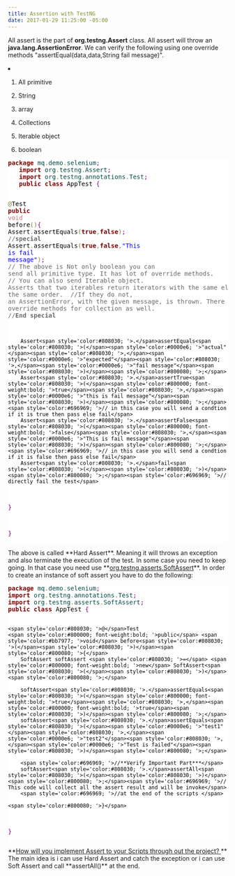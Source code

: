 ```yaml
---
title: Assertion with TestNG
date: 2017-01-29 11:25:00 -05:00
---
```


All assert is the part of **org.testng.Assert** class. All assert will throw an **java.lang.AssertionError**. We can verify the following using one override methods "assertEqual(data,data,String fail message)".
<p><li>

1. All primitive

2. String

3. array

4. Collections

5. Iterable object

6. boolean </li></P>
<p>
<pre style='color:#000000;background:#ffffff;'><span style='color:#800000; font-weight:bold; '>package</span><span style='color:#004a43; '> mq</span><span style='color:#808030; '>.</span><span style='color:#004a43; '>demo</span><span style='color:#808030; '>.</span><span style='color:#004a43; '>selenium</span><span style='color:#800080; '>;</span>
   <span style='color:#800000; font-weight:bold; '>import</span><span style='color:#004a43; '> org</span><span style='color:#808030; '>.</span><span style='color:#004a43; '>testng</span><span style='color:#808030; '>.</span><span style='color:#004a43; '>Assert</span><span style='color:#800080; '>;</span>
   <span style='color:#800000; font-weight:bold; '>import</span><span style='color:#004a43; '> org</span><span style='color:#808030; '>.</span><span style='color:#004a43; '>testng</span><span style='color:#808030; '>.</span><span style='color:#004a43; '>annotations</span><span style='color:#808030; '>.</span><span style='color:#004a43; '>Test</span><span style='color:#800080; '>;</span>
   <span style='color:#800000; font-weight:bold; '>public</span> <span style='color:#800000; font-weight:bold; '>class</span> AppTest <span style='color:#800080; '>{</span>

   <span style='color:#808030; '>@</span>Test
   <span style='color:#800000; font-weight:bold; '>public</span> <span style='color:#bb7977; '>void</span> before<span style='color:#808030; '>(</span><span style='color:#808030; '>)</span><span style='color:#800080; '>{</span>
   Assert<span style='color:#808030; '>.</span>assertEquals<span style='color:#808030; '>(</span><span style='color:#800000; font-weight:bold; '>true</span><span style='color:#808030; '>,</span><span style='color:#800000; font-weight:bold; '>false</span><span style='color:#808030; '>)</span><span style='color:#800080; '>;</span>
   <span style='color:#696969; '>//**special**</span>
   Assert<span style='color:#808030; '>.</span>assertEquals<span style='color:#808030; '>(</span><span style='color:#800000; font-weight:bold; '>true</span><span style='color:#808030; '>,</span><span style='color:#800000; font-weight:bold; '>false</span><span style='color:#808030; '>,</span><span style='color:#0000e6; '>"This is fail message"</span><span style='color:#808030; '>)</span><span style='color:#800080; '>;</span>
   <span style='color:#696969; '>// The above is Not only boolean you can send all primitive type. It has lot of override methods.</span>
   <span style='color:#696969; '>// You can also send Iterable object. Asserts that two iterables return iterators with the same elements in the same order. </span>
   <span style='color:#696969; '>//If they do not, an AssertionError, with the given message, is thrown. There is a override methods for collection as well.</span>
   <span style='color:#696969; '>//**End special**</span>

        Assert<span style='color:#808030; '>.</span>assertEquals<span style='color:#808030; '>(</span><span style='color:#0000e6; '>"actual"</span><span style='color:#808030; '>,</span><span style='color:#0000e6; '>"expected"</span><span style='color:#808030; '>,</span><span style='color:#0000e6; '>"fail message"</span><span style='color:#808030; '>)</span><span style='color:#800080; '>;</span>
        Assert<span style='color:#808030; '>.</span>assertTrue<span style='color:#808030; '>(</span><span style='color:#800000; font-weight:bold; '>true</span><span style='color:#808030; '>,</span><span style='color:#0000e6; '>"this is fail message"</span><span style='color:#808030; '>)</span><span style='color:#800080; '>;</span><span style='color:#696969; '>// in this case you will send a condtion if it is true then pass else fail</span>
        Assert<span style='color:#808030; '>.</span>assertFalse<span style='color:#808030; '>(</span><span style='color:#800000; font-weight:bold; '>false</span><span style='color:#808030; '>,</span><span style='color:#0000e6; '>"This is fail message"</span><span style='color:#808030; '>)</span><span style='color:#800080; '>;</span><span style='color:#696969; '>// in this case you will send a condtion if it is false then pass else fail</span>
        Assert<span style='color:#808030; '>.</span>fail<span style='color:#808030; '>(</span><span style='color:#808030; '>)</span><span style='color:#800080; '>;</span><span style='color:#696969; '>// directly fail the test</span>

   <span style='color:#800080; '>}</span>

<span style='color:#800080; '>}</span>
</pre>
</P>
The above is called **Hard Assert**. Meaning it will throws an exception and also terminate the execution of the test. In some case you need to keep going. In that case you need use **<u>org.testng.asserts.SoftAssert</u>**. In order to create an instance of soft assert you have to do the following:
<p>
<pre style='color:#000000;background:#ffffff;'><span style='color:#800000; font-weight:bold; '>package</span><span style='color:#004a43; '> mq</span><span style='color:#808030; '>.</span><span style='color:#004a43; '>demo</span><span style='color:#808030; '>.</span><span style='color:#004a43; '>selenium</span><span style='color:#800080; '>;</span>
<span style='color:#800000; font-weight:bold; '>import</span><span style='color:#004a43; '> org</span><span style='color:#808030; '>.</span><span style='color:#004a43; '>testng</span><span style='color:#808030; '>.</span><span style='color:#004a43; '>annotations</span><span style='color:#808030; '>.</span><span style='color:#004a43; '>Test</span><span style='color:#800080; '>;</span>
<span style='color:#800000; font-weight:bold; '>import</span><span style='color:#004a43; '> org</span><span style='color:#808030; '>.</span><span style='color:#004a43; '>testng</span><span style='color:#808030; '>.</span><span style='color:#004a43; '>asserts</span><span style='color:#808030; '>.</span><span style='color:#004a43; '>SoftAssert</span><span style='color:#800080; '>;</span>
<span style='color:#800000; font-weight:bold; '>public</span> <span style='color:#800000; font-weight:bold; '>class</span> AppTest <span style='color:#800080; '>{</span>

    <span style='color:#808030; '>@</span>Test
    <span style='color:#800000; font-weight:bold; '>public</span> <span style='color:#bb7977; '>void</span> before<span style='color:#808030; '>(</span><span style='color:#808030; '>)</span><span style='color:#800080; '>{</span>
        SoftAssert softAssert <span style='color:#808030; '>=</span> <span style='color:#800000; font-weight:bold; '>new</span> SoftAssert<span style='color:#808030; '>(</span><span style='color:#808030; '>)</span><span style='color:#800080; '>;</span>
        
        softAssert<span style='color:#808030; '>.</span>assertEquals<span style='color:#808030; '>(</span><span style='color:#800000; font-weight:bold; '>true</span><span style='color:#808030; '>,</span><span style='color:#800000; font-weight:bold; '>true</span><span style='color:#808030; '>)</span><span style='color:#800080; '>;</span>
        softAssert<span style='color:#808030; '>.</span>assertEquals<span style='color:#808030; '>(</span><span style='color:#0000e6; '>"test1"</span><span style='color:#808030; '>,</span><span style='color:#0000e6; '>"test2"</span><span style='color:#808030; '>,</span><span style='color:#0000e6; '>"Test is failed"</span><span style='color:#808030; '>)</span><span style='color:#800080; '>;</span>
        
        <span style='color:#696969; '>//**Verify Important Part***</span>
        softAssert<span style='color:#808030; '>.</span>assertAll<span style='color:#808030; '>(</span><span style='color:#808030; '>)</span><span style='color:#800080; '>;</span><span style='color:#696969; '>// This code will collect all the assert result and will be invoke</span>
        <span style='color:#696969; '>//at the end of the scripts </span>
        
    <span style='color:#800080; '>}</span>

<span style='color:#800080; '>}</span>
</pre>
</P>
**<u>How will you implement Assert to your Scripts through out the project? </u>**
The main idea is i can use Hard Assert and catch the exception or i can use Soft Assert and call **assertAll()** at the end.
